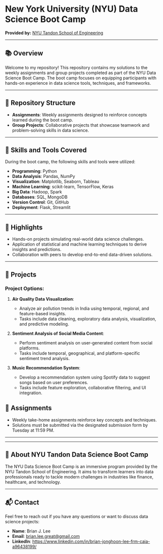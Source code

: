 # New York University (NYU) Data Science Boot Camp

**Provided by:** [NYU Tandon School of Engineering](https://engineering.nyu.edu/)

---

## 📚 Overview

Welcome to my repository! This repository contains my solutions to the weekly assignments and group projects completed as part of the NYU Data Science Boot Camp. The boot camp focuses on equipping participants with hands-on experience in data science tools, techniques, and frameworks.

---

## 📂 Repository Structure

- **Assignments**: Weekly assignments designed to reinforce concepts learned during the boot camp.
- **Group Projects**: Collaborative projects that showcase teamwork and problem-solving skills in data science.

---

## 🔧 Skills and Tools Covered

During the boot camp, the following skills and tools were utilized:

- **Programming**: Python
- **Data Analysis**: Pandas, NumPy
- **Visualization**: Matplotlib, Seaborn, Tableau
- **Machine Learning**: scikit-learn, TensorFlow, Keras
- **Big Data**: Hadoop, Spark
- **Databases**: SQL, MongoDB
- **Version Control**: Git, GitHub
- **Deployment**: Flask, Streamlit

---

## 🌟 Highlights

- Hands-on projects simulating real-world data science challenges.
- Application of statistical and machine learning techniques to derive insights and predictions.
- Collaboration with peers to develop end-to-end data-driven solutions.

---

## 💼 Projects

### Project Options:
1. **Air Quality Data Visualization**:
   - Analyze air pollution trends in India using temporal, regional, and feature-based insights.
   - Tasks include data cleaning, exploratory data analysis, visualization, and predictive modeling.

2. **Sentiment Analysis of Social Media Content**:
   - Perform sentiment analysis on user-generated content from social platforms.
   - Tasks include temporal, geographical, and platform-specific sentiment trend analysis.

3. **Music Recommendation System**:
   - Develop a recommendation system using Spotify data to suggest songs based on user preferences.
   - Tasks include feature exploration, collaborative filtering, and UI integration.

## 📝 Assignments

- Weekly take-home assignments reinforce key concepts and techniques.
- Solutions must be submitted via the designated submission form by Tuesday at 11:59 PM.

---

---

## 📜 About NYU Tandon Data Science Boot Camp

The NYU Data Science Boot Camp is an immersive program provided by the NYU Tandon School of Engineering. It aims to transform learners into data professionals ready to tackle modern challenges in industries like finance, healthcare, and technology.

---



## 📬 Contact

Feel free to reach out if you have any questions or want to discuss data science projects:

- **Name**: Brian J. Lee
- **Email**: brian.lee.great@gmail.com
- **LinkedIn**: https://www.linkedin.com/in/brian-jonghoon-lee-frm-caia-a96438199/
